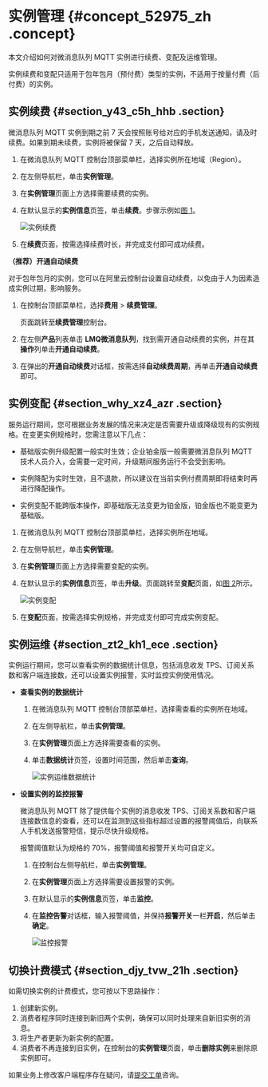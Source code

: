 # 实例管理 {#concept_52975_zh .concept}

本文介绍如何对微消息队列 MQTT 实例进行续费、变配及运维管理。

实例续费和变配只适用于包年包月（预付费）类型的实例，不适用于按量付费（后付费）的实例。

## 实例续费 {#section_y43_c5h_hhb .section}

微消息队列 MQTT 实例到期之前 7 天会按照账号给对应的手机发送通知，请及时续费。如果到期未续费，实例将被保留 7 天，之后自动释放。

1.  在微消息队列 MQTT 控制台顶部菜单栏，选择实例所在地域（Region）。
2.  在左侧导航栏，单击**实例管理**。

3.  在**实例管理**页面上方选择需要续费的实例。

4.  在默认显示的**实例信息**页签，单击**续费**。步骤示例如[图 1](#fig_wp1_3a4_yub)。

    ![](images/52197_zh-CN.png "实例续费")

5.  在**续费**页面，按需选择续费时长，并完成支付即可成功续费。

**（推荐）开通自动续费**

对于包年包月的实例，您可以在阿里云控制台设置自动续费，以免由于人为因素造成实例过期，影响服务。

1.  在控制台顶部菜单栏，选择**费用** \> **续费管理**。

    页面跳转至**续费管理**控制台。

2.  在左侧**产品**列表单击 **LMQ微消息队列**，找到需开通自动续费的实例，并在其**操作**列单击**开通自动续费**。

3.  在弹出的**开通自动续费**对话框，按需选择**自动续费周期**，再单击**开通自动续费**即可。

## 实例变配 {#section_why_xz4_azr .section}

服务运行期间，您可根据业务发展的情况来决定是否需要升级或降级现有的实例规格。在变更实例规格时，您需注意以下几点：

-   基础版实例升级配置一般实时生效；企业铂金版一般需要微消息队列 MQTT 技术人员介入，会需要一定时间，升级期间服务运行不会受到影响。

-   实例降配为实时生效，且不退款，所以建议在当前实例付费周期即将结束时再进行降配操作。

-   实例变配不能跨版本操作，即基础版无法变更为铂金版，铂金版也不能变更为基础版。


1.  在微消息队列 MQTT 控制台顶部菜单栏，选择实例所在地域。
2.  在左侧导航栏，单击**实例管理**。

3.  在**实例管理**页面上方选择需要变配的实例。

4.  在默认显示的**实例信息**页签，单击**升级**。页面跳转至**变配**页面，如[图 2](#fig_gj3_nvh_hhb)所示。

    ![](images/42290_zh-CN.png "实例变配")

5.  在**变配**页面，按需选择实例规格，并完成支付即可完成实例变配。

## 实例运维 {#section_zt2_kh1_ece .section}

实例运行期间，您可以查看实例的数据统计信息，包括消息收发 TPS、订阅关系数和客户端连接数，还可以设置实例报警，实时监控实例使用情况。

-   **查看实例的数据统计** 
    1.  在微消息队列 MQTT 控制台顶部菜单栏，选择需查看的实例所在地域。
    2.  在左侧导航栏，单击**实例管理**。

    3.  在**实例管理**页面上方选择需要查看的实例。

    4.  单击**数据统计**页签，设置时间范围，然后单击**查询**。

        ![](images/42292_zh-CN.png "实例运维数据统计")

-   **设置实例的监控报警** 

    微消息队列 MQTT 除了提供每个实例的消息收发 TPS、订阅关系数和客户端连接数信息的查看，还可以在监测到这些指标超过设置的报警阈值后，向联系人手机发送报警短信，提示尽快升级规格。

    报警阈值默认为规格的 70%，报警阈值和报警开关均可自定义。

    1.  在控制台左侧导航栏，单击**实例管理**。

    2.  在**实例管理**页面上方选择需要设置报警的实例。

    3.  在默认显示的**实例信息**页签，单击**监控**。

    4.  在**监控告警**对话框，输入报警阈值，并保持**报警开关**一栏**开启**，然后单击**确定**。

        ![](images/42291_zh-CN.png "监控报警")


## 切换计费模式 {#section_djy_tvw_21h .section}

如需切换实例的计费模式，您可按以下思路操作：

1.  创建新实例。
2.  消费者程序同时连接到新旧两个实例，确保可以同时处理来自新旧实例的消息。
3.  将生产者更新为新实例的配置。
4.  消费者不再连接到旧实例，在控制台的**实例管理**页面，单击**删除实例**来删除原实例即可。

如果业务上修改客户端程序存在疑问，请[提交工单](https://selfservice.console.aliyun.com/ticket/createIndex?spm)咨询。

